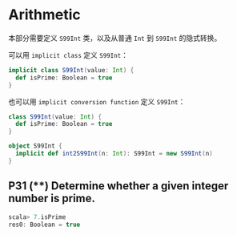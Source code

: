 # Arithmetic

本部分需要定义 `S99Int` 类，以及从普通 `Int` 到 `S99Int` 的隐式转换。

可以用 `implicit class` 定义 `S99Int`：

```Scala
implicit class S99Int(value: Int) {
  def isPrime: Boolean = true
}
```

也可以用 `implicit conversion function` 定义 `S99Int`：

```Scala
class S99Int(value: Int) {
  def isPrime: Boolean = true
}

object S99Int {
  implicit def int2S99Int(n: Int): S99Int = new S99Int(n)
}
```

## P31 (**) Determine whether a given integer number is prime.

```Scala
scala> 7.isPrime
res0: Boolean = true
```



